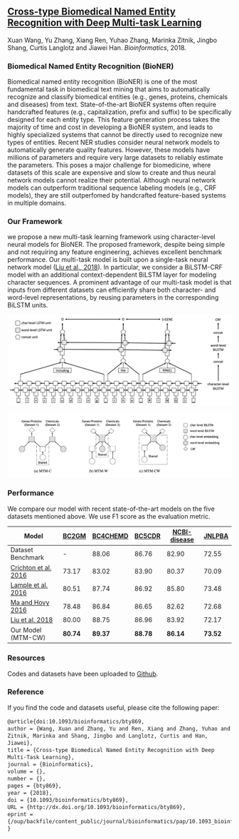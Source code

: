 ## [Cross-type Biomedical Named Entity Recognition with Deep Multi-task Learning](https://academic.oup.com/bioinformatics/advance-article/doi/10.1093/bioinformatics/bty869/5126922?guestAccessKey=403bcc14-3eca-4ff0-b9fb-5ecd1c1744d2)
Xuan Wang, Yu Zhang, Xiang Ren, Yuhao Zhang, Marinka Zitnik, Jingbo Shang, Curtis Langlotz and Jiawei Han. _Bioinformatics_, 2018.

### Biomedical Named Entity Recognition (BioNER)
Biomedical named entity recognition (BioNER) is one of the most fundamental task in biomedical text mining that aims to automatically recognize and classify biomedical entities (e.g., genes, proteins, chemicals and diseases) from text. State-of-the-art BioNER systems often require handcrafted features (e.g., capitalization, prefix and suffix) to be specifically designed for each entity type. This feature generation process takes the majority of time and cost in developing a BioNER system, and leads to highly specialized systems that cannot be directly used to recognize new types of entities. Recent NER studies consider neural network models to automatically generate quality features. However, these models have millions of parameters and require very large datasets to reliably estimate the parameters. This poses a major challenge for biomedicine, where datasets of this scale are expensive and slow to create and thus neural network models cannot realize their potential. Although neural network models can outperform traditional sequence labeling models (e.g., CRF models), they are still outperfomed by handcrafted feature-based systems in multiple domains.

### Our Framework
we propose a new multi-task learning framework using character-level neural models for BioNER. The proposed framework, despite being simple and not requiring any feature engineering, achieves excellent benchmark performance. Our multi-task model is built upon a single-task neural network model ([Liu et al., 2018](https://arxiv.org/pdf/1709.04109.pdf)). In particular, we consider a BiLSTM-CRF model with an additional context-dependent BiLSTM layer for modeling character sequences. A prominent advantage of our multi-task model is that inputs from different datasets can efficiently share both character- and word-level representations, by reusing parameters in the corresponding BiLSTM units.

![lstm](https://github.com/xuanwang91/BioNER/blob/master/Screen%20Shot%202018-10-16%20at%208.27.31%20PM.png)

![mtms](https://github.com/xuanwang91/BioNER/blob/master/Screen%20Shot%202018-10-16%20at%208.27.42%20PM.png)

### Performance
We compare our model with recent state-of-the-art models on the five datasets mentioned above. We use F1 score as the evaluation metric.

|Model | [BC2GM](https://github.com/cambridgeltl/MTL-Bioinformatics-2016/tree/master/data/BC2GM-IOBES) | [BC4CHEMD](https://github.com/cambridgeltl/MTL-Bioinformatics-2016/tree/master/data/BC4CHEMD-IOBES) | [BC5CDR](https://github.com/cambridgeltl/MTL-Bioinformatics-2016/tree/master/data/BC5CDR-IOBES) | [NCBI-disease](https://github.com/cambridgeltl/MTL-Bioinformatics-2016/tree/master/data/NCBI-disease-IOBES) | [JNLPBA](https://github.com/cambridgeltl/MTL-Bioinformatics-2016/tree/master/data/JNLPBA-IOBES) |
| ------------- |-------------| -----| -----| -----| ---- |
| Dataset Benchmark | - | 88.06 | 86.76 | 82.90 | 72.55 |
| [Crichton et al. 2016](https://github.com/cambridgeltl/MTL-Bioinformatics-2016) | 73.17 | 83.02 | 83.90 | 80.37 | 70.09 |
| [Lample et al. 2016](https://github.com/glample/tagger) | 80.51 | 87.74 | 86.92 | 85.80 | 73.48 |
| [Ma and Hovy 2016](https://github.com/XuezheMax/LasagneNLP) | 78.48 | 86.84 | 86.65 | 82.62 | 72.68 |
| [Liu et al. 2018](https://github.com/LiyuanLucasLiu/LM-LSTM-CRF) | 80.00 | 88.75 | 86.96 | 83.92 | 72.17 |
| Our Model (MTM-CW) | **80.74** | **89.37** | **88.78** | **86.14** | **73.52** |

### Resources
Codes and datasets have been uploaded to [Github](https://github.com/yuzhimanhua/LM-LSTM-CRF).

### Reference
If you find the code and datasets useful, please cite the following paper:
```
@article{doi:10.1093/bioinformatics/bty869,
author = {Wang, Xuan and Zhang, Yu and Ren, Xiang and Zhang, Yuhao and Zitnik, Marinka and Shang, Jingbo and Langlotz, Curtis and Han, Jiawei},
title = {Cross-type Biomedical Named Entity Recognition with Deep Multi-Task Learning},
journal = {Bioinformatics},
volume = {},
number = {},
pages = {bty869},
year = {2018},
doi = {10.1093/bioinformatics/bty869},
URL = {http://dx.doi.org/10.1093/bioinformatics/bty869},
eprint = {/oup/backfile/content_public/journal/bioinformatics/pap/10.1093_bioinformatics_bty869/1/bty869.pdf}
}
```
